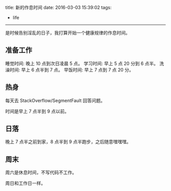 title: 新的作息时间
date: 2016-03-03 15:39:02
tags:
  - life
---
是时候告别淫乱的日子，我打算开始一个健康规律的作息时间。

## 准备工作

睡觉时间: 晚上 10 点到次日凌晨 5 点。
学习时间: 早上 5 点 20 分到 6 点半。
洗澡时间: 早上 6 点半到 7 点。
早饭时间: 早上 7 点到 7 点 20 分。

## 热身

每天去 StackOverflow/SegmentFault 回答问题。

时间是早上 7 点半到 9 点以前。

## 日落

晚上 7 点半之前到家，8 点半到 9 点半跑步，之后随意嘿嘿嘿。

## 周末

周六是休息时间，不写代码不工作。

周日和工作日一样。
